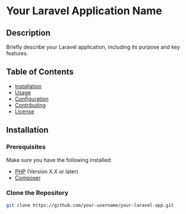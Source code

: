 # Your Laravel Application Name

## Description

Briefly describe your Laravel application, including its purpose and key features.

## Table of Contents

- [Installation](#installation)
- [Usage](#usage)
- [Configuration](#configuration)
- [Contributing](#contributing)
- [License](#license)

## Installation

### Prerequisites

Make sure you have the following installed:

- [PHP](https://www.php.net/) (Version X.X or later)
- [Composer](https://getcomposer.org/)

### Clone the Repository

```bash
git clone https://github.com/your-username/your-laravel-app.git
